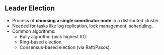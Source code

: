 ## Leader Election
- Process of **choosing a single coordinator node** in a distributed cluster.  
- Needed for tasks like log replication, lock management, scheduling.  
- Common algorithms:  
  - Bully algorithm (pick highest ID).  
  - Ring-based election.  
  - Consensus-based election (via Raft/Paxos).  